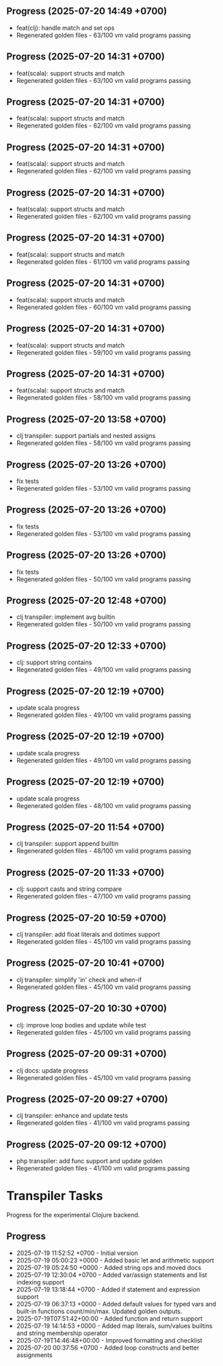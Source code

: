 ## Progress (2025-07-20 14:49 +0700)
- feat(clj): handle match and set ops
- Regenerated golden files - 63/100 vm valid programs passing

## Progress (2025-07-20 14:31 +0700)
- feat(scala): support structs and match
- Regenerated golden files - 63/100 vm valid programs passing

## Progress (2025-07-20 14:31 +0700)
- feat(scala): support structs and match
- Regenerated golden files - 62/100 vm valid programs passing

## Progress (2025-07-20 14:31 +0700)
- feat(scala): support structs and match
- Regenerated golden files - 62/100 vm valid programs passing

## Progress (2025-07-20 14:31 +0700)
- feat(scala): support structs and match
- Regenerated golden files - 62/100 vm valid programs passing

## Progress (2025-07-20 14:31 +0700)
- feat(scala): support structs and match
- Regenerated golden files - 61/100 vm valid programs passing

## Progress (2025-07-20 14:31 +0700)
- feat(scala): support structs and match
- Regenerated golden files - 60/100 vm valid programs passing

## Progress (2025-07-20 14:31 +0700)
- feat(scala): support structs and match
- Regenerated golden files - 59/100 vm valid programs passing

## Progress (2025-07-20 14:31 +0700)
- feat(scala): support structs and match
- Regenerated golden files - 58/100 vm valid programs passing

## Progress (2025-07-20 13:58 +0700)
- clj transpiler: support partials and nested assigns
- Regenerated golden files - 58/100 vm valid programs passing

## Progress (2025-07-20 13:26 +0700)
- fix tests
- Regenerated golden files - 53/100 vm valid programs passing

## Progress (2025-07-20 13:26 +0700)
- fix tests
- Regenerated golden files - 53/100 vm valid programs passing

## Progress (2025-07-20 13:26 +0700)
- fix tests
- Regenerated golden files - 50/100 vm valid programs passing

## Progress (2025-07-20 12:48 +0700)
- clj transpiler: implement avg builtin
- Regenerated golden files - 50/100 vm valid programs passing

## Progress (2025-07-20 12:33 +0700)
- clj: support string contains
- Regenerated golden files - 49/100 vm valid programs passing

## Progress (2025-07-20 12:19 +0700)
- update scala progress
- Regenerated golden files - 49/100 vm valid programs passing

## Progress (2025-07-20 12:19 +0700)
- update scala progress
- Regenerated golden files - 49/100 vm valid programs passing

## Progress (2025-07-20 12:19 +0700)
- update scala progress
- Regenerated golden files - 48/100 vm valid programs passing

## Progress (2025-07-20 11:54 +0700)
- clj transpiler: support append builtin
- Regenerated golden files - 48/100 vm valid programs passing

## Progress (2025-07-20 11:33 +0700)
- clj: support casts and string compare
- Regenerated golden files - 47/100 vm valid programs passing

## Progress (2025-07-20 10:59 +0700)
- clj transpiler: add float literals and dotimes support
- Regenerated golden files - 45/100 vm valid programs passing

## Progress (2025-07-20 10:41 +0700)
- clj transpiler: simplify 'in' check and when-if
- Regenerated golden files - 45/100 vm valid programs passing

## Progress (2025-07-20 10:30 +0700)
- clj: improve loop bodies and update while test
- Regenerated golden files - 45/100 vm valid programs passing

## Progress (2025-07-20 09:31 +0700)
- clj docs: update progress
- Regenerated golden files - 45/100 vm valid programs passing

## Progress (2025-07-20 09:27 +0700)
- clj transpiler: enhance and update tests
- Regenerated golden files - 41/100 vm valid programs passing

## Progress (2025-07-20 09:12 +0700)
- php transpiler: add func support and update golden
- Regenerated golden files - 41/100 vm valid programs passing

# Transpiler Tasks

Progress for the experimental Clojure backend.

## Progress

- 2025-07-19 11:52:52 +0700 - Initial version
- 2025-07-19 05:00:23 +0000 - Added basic let and arithmetic support
- 2025-07-19 05:24:50 +0000 - Added string ops and moved docs
- 2025-07-19 12:30:04 +0700 - Added var/assign statements and list indexing support
- 2025-07-19 13:18:44 +0700 - Added if statement and expression support
- 2025-07-19 06:37:13 +0000 - Added default values for typed vars and built-in functions count/min/max. Updated golden outputs.
- 2025-07-19T07:51:42+00:00 - Added function and return support
- 2025-07-19 14:14:53 +0000 - Added map literals, sum/values builtins and string membership operator
- 2025-07-19T14:46:48+00:00 - Improved formatting and checklist
- 2025-07-20 00:37:56 +0700 - Added loop constructs and better assignments
